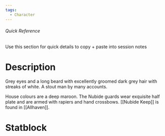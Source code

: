 ```yaml
---
tags:
  - Character
---
```

###### Quick Reference
Use this section for quick details to copy + paste into session notes
# Description
Grey eyes and a long beard with excellently groomed dark grey hair with streaks of white. A stout man by many accounts.

House colours are a deep maroon. The Nubide guards wear exquisite half plate and are armed with rapiers and hand crossbows. [[Nubide Keep]] is found in [[Allhaven]].
# Statblock
